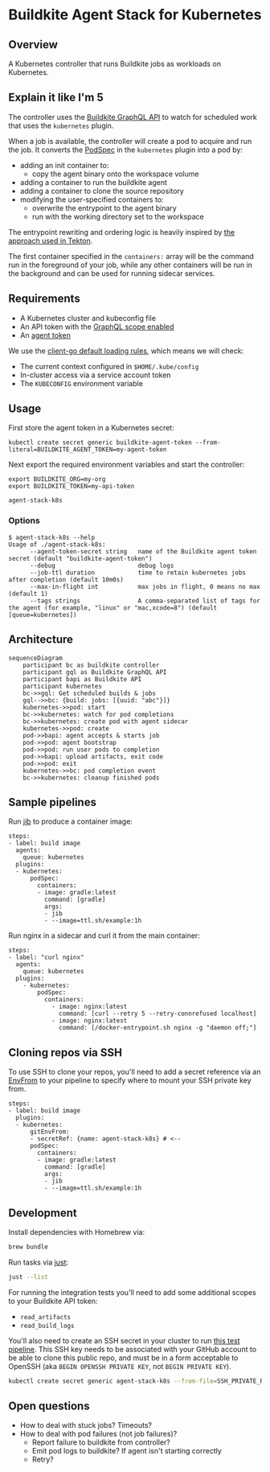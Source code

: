 # Buildkite Agent Stack for Kubernetes

## Overview

A Kubernetes controller that runs Buildkite jobs as workloads on Kubernetes.

## Explain it like I'm 5

The controller uses the [Buildkite GraphQL API](https://buildkite.com/docs/apis/graphql-api) to watch for scheduled work that uses the `kubernetes` plugin.

When a job is available, the controller will create a pod to acquire and run the job. It converts the [PodSpec](https://kubernetes.io/docs/reference/generated/kubernetes-api/v1.25/#podspec-v1-core) in the `kubernetes` plugin into a pod by:

- adding an init container to:
  - copy the agent binary onto the workspace volume
- adding a container to run the buildkite agent
- adding a container to clone the source repository
- modifying the user-specified containers to:
  - overwrite the entrypoint to the agent binary
  - run with the working directory set to the workspace

The entrypoint rewriting and ordering logic is heavily inspired by [the approach used in Tekton](https://github.com/tektoncd/pipeline/blob/933e4f667c19eaf0a18a19557f434dbabe20d063/docs/developers/README.md#entrypoint-rewriting-and-step-ordering).

The first container specified in the `containers:` array will be the command run
in the foreground of your job, while any other containers will be run in the
background and can be used for running sidecar services.

## Requirements

- A Kubernetes cluster and kubeconfig file
- An API token with the [GraphQL scope enabled](https://buildkite.com/docs/apis/graphql-api#authentication)
- An [agent token](https://buildkite.com/docs/agent/v3/tokens)

We use the [client-go default loading rules](https://pkg.go.dev/k8s.io/client-go/tools/clientcmd), which means we will check:

- The current context configured in `$HOME/.kube/config`
- In-cluster access via a service account token
- The `KUBECONFIG` environment variable

## Usage

First store the agent token in a Kubernetes secret:

```bash!
kubectl create secret generic buildkite-agent-token --from-literal=BUILDKITE_AGENT_TOKEN=my-agent-token
```

Next export the required environment variables and start the controller:

```bash!
export BUILDKITE_ORG=my-org
export BUILDKITE_TOKEN=my-api-token

agent-stack-k8s
```

### Options

```text
$ agent-stack-k8s --help
Usage of ./agent-stack-k8s:
      --agent-token-secret string   name of the Buildkite agent token secret (default "buildkite-agent-token")
      --debug                       debug logs
      --job-ttl duration            time to retain kubernetes jobs after completion (default 10m0s)
      --max-in-flight int           max jobs in flight, 0 means no max (default 1)
      --tags strings                A comma-separated list of tags for the agent (for example, "linux" or "mac,xcode=8") (default [queue=kubernetes])
```

## Architecture

```mermaid
sequenceDiagram
    participant bc as buildkite controller
    participant gql as Buildkite GraphQL API
    participant bapi as Buildkite API
    participant kubernetes
    bc->>gql: Get scheduled builds & jobs
    gql-->>bc: {build: jobs: [{uuid: "abc"}]}
    kubernetes->>pod: start
    bc->>kubernetes: watch for pod completions
    bc->>kubernetes: create pod with agent sidecar
    kubernetes->>pod: create
    pod->>bapi: agent accepts & starts job
    pod->>pod: agent bootstrap
    pod->>pod: run user pods to completion
    pod->>bapi: upload artifacts, exit code
    pod->>pod: exit
    kubernetes->>bc: pod completion event
    bc->>kubernetes: cleanup finished pods
```

## Sample pipelines

Run [jib](https://github.com/GoogleContainerTools/jib) to produce a container image:

```yaml!
steps:
- label: build image
  agents:
    queue: kubernetes
  plugins:
  - kubernetes:
      podSpec:
        containers:
        - image: gradle:latest
          command: [gradle]
          args:
          - jib
          - --image=ttl.sh/example:1h
```

Run nginx in a sidecar and curl it from the main container:

```yaml!
steps:
- label: "curl nginx"
  agents:
    queue: kubernetes
  plugins:
    - kubernetes:
        podSpec:
          containers:
            - image: nginx:latest
              command: [curl --retry 5 --retry-connrefused localhost]
            - image: nginx:latest
              command: [/docker-entrypoint.sh nginx -g "daemon off;"]
```

## Cloning repos via SSH

To use SSH to clone your repos, you'll need to add a secret reference via an [EnvFrom](https://kubernetes.io/docs/reference/generated/kubernetes-api/v1.25/#envfromsource-v1-core) to your pipeline to specify where to mount your SSH private key from.

```yaml!
steps:
- label: build image
  plugins:
  - kubernetes:
      gitEnvFrom:
      - secretRef: {name: agent-stack-k8s} # <--
      podSpec:
        containers:
        - image: gradle:latest
          command: [gradle]
          args:
          - jib
          - --image=ttl.sh/example:1h
```

## Development

Install dependencies with Homebrew via:

```bash
brew bundle
```

Run tasks via [just](https://github.com/casey/just):

```bash
just --list
```

For running the integration tests you'll need to add some additional scopes to your Buildkite API token:

- `read_artifacts`
- `read_build_logs`

You'll also need to create an SSH secret in your cluster to run [this test pipeline](integration/fixtures/secretref.yaml). This SSH key needs to be associated with your GitHub account to be able to clone this public repo, and must be in a form acceptable to OpenSSH (aka `BEGIN OPENSSH PRIVATE KEY`, not `BEGIN PRIVATE KEY`).

```bash
kubectl create secret generic agent-stack-k8s --from-file=SSH_PRIVATE_RSA_KEY=$HOME/.ssh/id_github
```

## Open questions

- How to deal with stuck jobs? Timeouts?
- How to deal with pod failures (not job failures)?
  - Report failure to buildkite from controller?
  - Emit pod logs to buildkite? If agent isn't starting correctly
  - Retry?
